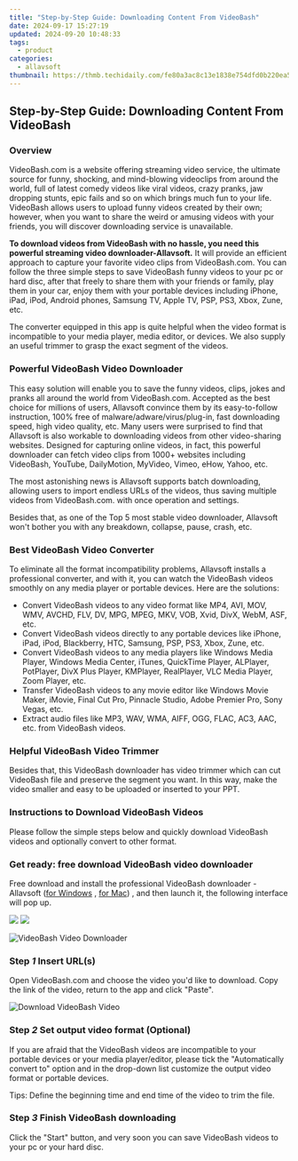 ```yaml
---
title: "Step-by-Step Guide: Downloading Content From VideoBash"
date: 2024-09-17 15:27:19
updated: 2024-09-20 10:48:33
tags:
  - product
categories:
  - allavsoft
thumbnail: https://thmb.techidaily.com/fe80a3ac8c13e1838e754dfd0b220ea591dc82f5debc2a4e7c75f671463eb2ab.jpg
---
```


## Step-by-Step Guide: Downloading Content From VideoBash

### Overview

VideoBash.com is a website offering streaming video service, the ultimate source for funny, shocking, and mind-blowing videoclips from around the world, full of latest comedy videos like viral videos, crazy pranks, jaw dropping stunts, epic fails and so on which brings much fun to your life. VideoBash allows users to upload funny videos created by their own; however, when you want to share the weird or amusing videos with your friends, you will discover downloading service is unavailable.

**To download videos from VideoBash with no hassle, you need this powerful streaming video downloader-Allavsoft.** It will provide an efficient approach to capture your favorite video clips from VideoBash.com. You can follow the three simple steps to save VideoBash funny videos to your pc or hard disc, after that freely to share them with your friends or family, play them in your car, enjoy them with your portable devices including iPhone, iPad, iPod, Android phones, Samsung TV, Apple TV, PSP, PS3, Xbox, Zune, etc.

The converter equipped in this app is quite helpful when the video format is incompatible to your media player, media editor, or devices. We also supply an useful trimmer to grasp the exact segment of the videos.

### Powerful VideoBash Video Downloader

This easy solution will enable you to save the funny videos, clips, jokes and pranks all around the world from VideoBash.com. Accepted as the best choice for millions of users, Allavsoft convince them by its easy-to-follow instruction, 100% free of malware/adware/virus/plug-in, fast downloading speed, high video quality, etc. Many users were surprised to find that Allavsoft is also workable to downloading videos from other video-sharing websites. Designed for capturing online videos, in fact, this powerful downloader can fetch video clips from 1000+ websites including VideoBash, YouTube, DailyMotion, MyVideo, Vimeo, eHow, Yahoo, etc.

The most astonishing news is Allavsoft supports batch downloading, allowing users to import endless URLs of the videos, thus saving multiple videos from VideoBash.com. with once operation and settings.

Besides that, as one of the Top 5 most stable video downloader, Allavsoft won't bother you with any breakdown, collapse, pause, crash, etc.

### Best VideoBash Video Converter

To eliminate all the format incompatibility problems, Allavsoft installs a professional converter, and with it, you can watch the VideoBash videos smoothly on any media player or portable devices. Here are the solutions:

* Convert VideoBash videos to any video format like MP4, AVI, MOV, WMV, AVCHD, FLV, DV, MPG, MPEG, MKV, VOB, Xvid, DivX, WebM, ASF, etc.
* Convert VideoBash videos directly to any portable devices like iPhone, iPad, iPod, Blackberry, HTC, Samsung, PSP, PS3, Xbox, Zune, etc.
* Convert VideoBash videos to any media players like Windows Media Player, Windows Media Center, iTunes, QuickTime Player, ALPlayer, PotPlayer, DivX Plus Player, KMPlayer, RealPlayer, VLC Media Player, Zoom Player, etc.
* Transfer VideoBash videos to any movie editor like Windows Movie Maker, iMovie, Final Cut Pro, Pinnacle Studio, Adobe Premier Pro, Sony Vegas, etc.
* Extract audio files like MP3, WAV, WMA, AIFF, OGG, FLAC, AC3, AAC, etc. from VideoBash videos.

### Helpful VideoBash Video Trimmer

Besides that, this VideoBash downloader has video trimmer which can cut VideoBash file and preserve the segment you want. In this way, make the video smaller and easy to be uploaded or inserted to your PPT.

### Instructions to Download VideoBash Videos

Please follow the simple steps below and quickly download VideoBash videos and optionally convert to other format.

### Get ready: free download VideoBash video downloader

Free download and install the professional VideoBash downloader - Allavsoft ([for Windows](https://tools.techidaily.com/allavsoft/products/) , [for Mac](https://tools.techidaily.com/allavsoft/products/)) , and then launch it, the following interface will pop up.

[![](https://www.allavsoft.com/how-to/../images/how-to/free-download-win.jpg)](https://tools.techidaily.com/allavsoft/products/) [![](https://www.allavsoft.com/how-to/../images/how-to/free-download-mac.jpg)](https://tools.techidaily.com/allavsoft/products/)

![VideoBash Video Downloader](https://www.allavsoft.com/how-to/../images/allavsoft/screen-shot-600.jpg)

### Step _1_ Insert URL(s)

Open VideoBash.com and choose the video you'd like to download. Copy the link of the video, return to the app and click "Paste".

![Download VideoBash Video](https://www.allavsoft.com/how-to/../images/how-to/twitch-video-download/download-twitch-video.jpg)

### Step _2_ Set output video format (Optional)

If you are afraid that the VideoBash videos are incompatible to your portable devices or your media player/editor, please tick the "Automatically convert to" option and in the drop-down list customize the output video format or portable devices.

Tips: Define the beginning time and end time of the video to trim the file.

### Step _3_ Finish VideoBash downloading

Click the "Start" button, and very soon you can save VideoBash videos to your pc or your hard disc.

<ins class="adsbygoogle"
     style="display:block"
     data-ad-format="autorelaxed"
     data-ad-client="ca-pub-7571918770474297"
     data-ad-slot="1223367746"></ins>



<ins class="adsbygoogle"
     style="display:block"
     data-ad-client="ca-pub-7571918770474297"
     data-ad-slot="8358498916"
     data-ad-format="auto"
     data-full-width-responsive="true"></ins>
